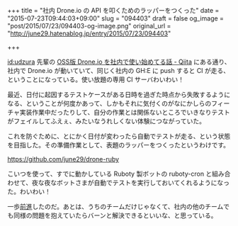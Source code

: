 +++
title = "社内 Drone.io の API を叩くためのラッパーをつくった"
date = "2015-07-23T09:44:03+09:00"
slug = "094403"
draft = false
og_image = "post/2015/07/23/094403-og-image.png"
original_url = "http://june29.hatenablog.jp/entry/2015/07/23/094403"

+++

<p><a href="http://blog.hatena.ne.jp/udzura/">id:udzura</a> 先輩の <a href="http://qiita.com/udzura/items/8a6fcc0af2a3fbd576db" title="OSS版 Drone.io を社内で使い始めてる話 - Qiita">OSS版 Drone.io を社内で使い始めてる話 - Qiita</a> にある通り、社内で Drone.io が動いていて、同じく社内の GH:E に push すると CI が走る、ということになっている。使い放題の専用 CI サーバわいわい！</p>

<p>最近、日付に起因するテストケースがある日時を過ぎた時点から失敗するようになる、ということが何度かあって、しかもそれに気付くのがなにかしらのフィーチャ実装作業中だったりして、自分の作業とは関係ないところでいきなりテストがフェイルしてふえぇ、みたいなうれしくない体験につながっていた。</p>

<p>これを防ぐために、とにかく日付が変わったら自動でテストが走る、という状態を目指した。その準備作業として、表題のラッパーをつくったというわけです。</p>

<p><a href="https://github.com/june29/drone-ruby">https://github.com/june29/drone-ruby</a></p>

<p>こいつを使って、すでに動かしている Ruboty 製ボットの ruboty-cron と組み合わせて、夜な夜なボットさまが自動でテストを実行しておいてくれるようになった。わいわい！</p>

<p>一歩<a class="keyword" href="http://d.hatena.ne.jp/keyword/%C1%B0%BF%CA">前進</a>したのだ。あとは、うちのチームだけじゃなくて、社内の他のチームでも同様の問題を抱えていたらバーンと解決できるといいな、と思っている。</p>

